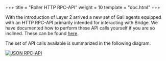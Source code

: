 +++
title = "Roller HTTP RPC-API"
weight = 10
template = "doc.html"
+++

With the introduction of Layer 2 arrived a new set of Gall agents equipped with
an HTTP RPC-API primarily intended for interacting with Bridge. We have
documented how to perform these API calls yourself if you are so inclined. These can be found [here](https://documenter.getpostman.com/view/16338962/Tzm3nx7x).

The set of API calls available is summarized in the following diagram.

[![JSON RPC-API](https://media.urbit.org/docs/layer2/l2-json-rpc.svg)](https://media.urbit.org/docs/layer2/l2-json-rpc.svg)

